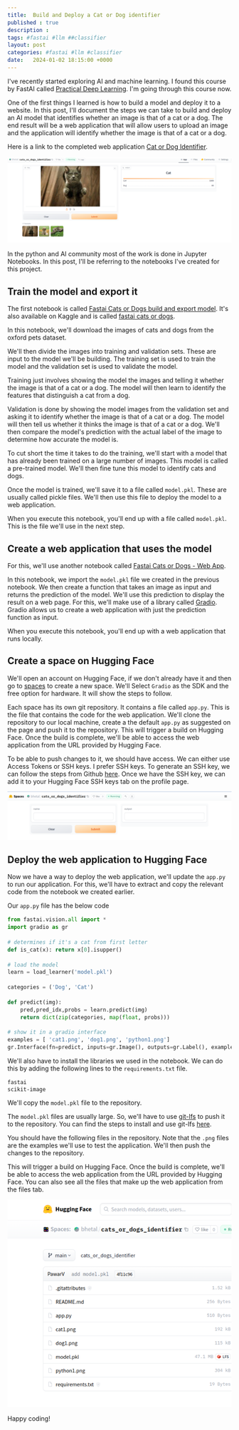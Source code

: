 ```yaml
---
title:  Build and Deploy a Cat or Dog identifier
published : true
description : 
tags: #fastai #llm ##classifier 
layout: post
categories: #fastai #llm #classifier
date:   2024-01-02 18:15:00 +0000
---
```


I've recently started exploring AI and machine learning. I found this course by FastAI called [Practical Deep Learning](https://course.fast.ai/). I'm going through this course now. 

One of the first things I learned is how to build a model and deploy it to a website. In this post, I'll document the steps we can take to build and deploy an AI model that identifies whether an image is that of a cat or a dog.
The end result will be a web application that will allow users to upload an image and the application will identify whether the image is that of a cat or a dog. 

Here is a link to the completed web application [Cat or Dog Identifier](https://huggingface.co/spaces/bhetal/cats_or_dogs_identifier).

![](2024-01-03-20-15-58.png)

In the python and AI community most of the work is done in Jupyter Notebooks.
In this post, I'll be referring to the notebooks I've created for this project.

## Train the model and export it

The first notebook is called [Fastai Cats or Dogs build and export model](https://github.com/vikrampawar/cat-or-dog-identifier/blob/main/fastai_cats_or_dogs_build_export.ipynb). It's also available on Kaggle and is called [fastai cats or dogs](https://www.kaggle.com/code/vikrampawar/fastai-cats-or-dogs).

In this notebook, we'll download the images of cats and dogs from the oxford pets dataset.

We'll then divide the images into training and validation sets. These are input to the model we'll be building. The training set is used to train the model and the validation set is used to validate the model.

Training just involves showing the model the images and telling it whether the image is that of a cat or a dog. The model will then learn to identify the features that distinguish a cat from a dog. 

Validation is done by showing the model images from the validation set and asking it to identify whether the image is that of a cat or a dog. The model will then tell us whether it thinks the image is that of a cat or a dog. We'll then compare the model's prediction with the actual label of the image to determine how accurate the model is. 

To cut short the time it takes to do the training, we'll start with a model that has already been trained on a large number of images. This model is called a pre-trained model. We'll then fine tune this model to identify cats and dogs. 

Once the model is trained, we'll save it to a file called `model.pkl`. These are usually called pickle files. We'll then use this file to deploy the model to a web application.

When you execute this notebook, you'll end up with a file called `model.pkl`. This is the file we'll use in the next step.

## Create a web application that uses the model

For this, we'll use another notebook called [Fastai Cats or Dogs - Web App](https://github.com/vikrampawar/cat-or-dog-identifier/blob/main/fastai_cats_or_dogs_run_gradio.ipynb).

In this notebook, we import the `model.pkl` file we created in the previous notebook. 
We then create a function that takes an image as input and returns the prediction of the model.
We'll use this prediction to display the result on a web page.
For this, we'll make use of a library called [Gradio](https://www.gradio.app/). Gradio allows us to create a web application with just the prediction function as input.

When you execute this notebook, you'll end up with a web application that runs locally.

## Create a space on Hugging Face

We'll open an account on Hugging Face, if we don't already have it and then go to [spaces](https://huggingface.co/spaces) to create a new space. We'll Select `Gradio` as the SDK and the free option for hardware. It will show the steps to follow. 

Each space has its own git repository. It contains a file called `app.py`. This is the file that contains the code for the web application.
We'll clone the repository to our local machine, create a the default `app.py` as suggested on the page and push it to the repository. This will trigger a build on Hugging Face. Once the build is complete, we'll be able to access the web application from the URL provided by Hugging Face.

To be able to push changes to it, we should have access. We can either use Access Tokens or SSH keys. I prefer SSH keys. To generate an SSH key, we can follow the steps from Github [here](https://docs.github.com/en/github/authenticating-to-github/connecting-to-github-with-ssh). Once we have the SSH key, we can add it to your Hugging Face SSH keys tab on the profile page.

![](2024-01-03-09-14-59.png)

## Deploy the web application to Hugging Face

Now we have a way to deploy the web application, we'll update the `app.py` to run our application. For this, we'll have to extract and copy the relevant code from the notebook we created earlier. 

Our `app.py` file has the below code
```py
from fastai.vision.all import *
import gradio as gr

# determines if it's a cat from first letter
def is_cat(x): return x[0].isupper() 

# load the model 
learn = load_learner('model.pkl')

categories = ('Dog', 'Cat')

def predict(img):
    pred,pred_idx,probs = learn.predict(img)
    return dict(zip(categories, map(float, probs)))

# show it in a gradio interface
examples = [ 'cat1.png', 'dog1.png', 'python1.png']
gr.Interface(fn=predict, inputs=gr.Image(), outputs=gr.Label(), examples=examples).launch()

```

We'll also have to install the libraries we used in the notebook. We can do this by adding the following lines to the `requirements.txt` file.


```
fastai
scikit-image
```
We'll copy the `model.pkl` file to the repository. 

The `model.pkl` files are usually large. So, we'll have to use [git-lfs](https://git-lfs.github.com/) to push it to the repository. You can find the steps to install and use git-lfs [here](https://vikrampawar.github.io/2024/01/03/using-git-lfs.html).

You should have the following files in the repository. Note that the `.png` files are the examples we'll use to test the application. We'll then push the changes to the repository.


 This will trigger a build on Hugging Face. Once the build is complete, we'll be able to access the web application from the URL provided by Hugging Face. You can also see all the files that make up the web application from the files tab.

![](2024-01-03-20-26-54.png)

Happy coding!